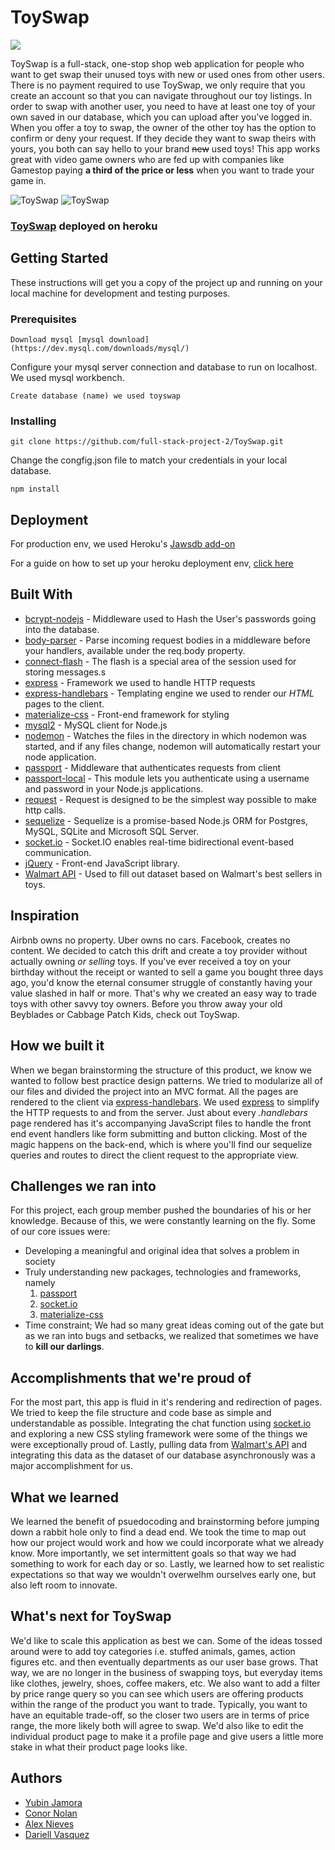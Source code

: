 # ToySwap


<img src="https://res.cloudinary.com/dquez/image/upload/v1521172670/Screen_Shot_2018-03-15_at_11.55.02_PM_ihn5zf.png" />

ToySwap is a full-stack, one-stop shop web application for people who want to get swap their unused toys with new or used ones from other users. There is no payment required to use ToySwap, we only require that you create an account so that you can navigate throughout our toy listings. In order to swap with another user, you need to have at least one toy of your own saved in our database, which you can upload after you've logged in. When you offer a toy to swap, the owner of the other toy has the option to confirm or deny your request. If they decide they want to swap theirs with yours, you both can say hello to your brand ~~new~~ used toys! This app works great with video game owners who are fed up with companies like Gamestop paying **a third of the price or less** when you want to trade your game in.

![ToySwap](https://media.giphy.com/media/4ZknBfzt78RHuBgOrS/giphy.gif)
![ToySwap](https://media.giphy.com/media/3gPQ2PSfTSJin9JnNb/giphy.gif)
### [ToySwap](https://toyswap0808.herokuapp.com/) deployed on heroku

## Getting Started

These instructions will get you a copy of the project up and running on your local machine for development and testing purposes.



### Prerequisites

```
Download mysql [mysql download](https://dev.mysql.com/downloads/mysql/)
```
Configure your mysql server connection and database to run on localhost. We used mysql workbench.


```
Create database (name) we used toyswap
```

### Installing
```
git clone https://github.com/full-stack-project-2/ToySwap.git
```
Change the congfig.json file to match your credentials in your local database.
```
npm install
```
## Deployment
For production env, we used Heroku's [Jawsdb add-on](https://elements.heroku.com/addons/jawsdb)

For a guide on how to set up your heroku deployment env, [click here](http://www.andyhang.com/post/heroku-deployment-with-sql/)

## Built With
* [bcrypt-nodejs](https://www.npmjs.com/package/bcrypt-nodejs) - Middleware used to Hash the User's passwords going into the database.
* [body-parser](https://www.npmjs.com/package/body-parser) - Parse incoming request bodies in a middleware before your handlers, available under the req.body property.
* [connect-flash](https://www.npmjs.com/package/connect-flash) - The flash is a special area of the session used for storing messages.s
* [express](https://www.npmjs.com/package/express) - Framework we used to handle HTTP requests
* [express-handlebars](https://www.npmjs.com/package/express-handlebars) - Templating engine we used to render our *HTML* pages to the client.
* [materialize-css](http://materializecss.com/) - Front-end framework for styling
* [mysql2](https://www.npmjs.com/package/mysql2) - MySQL client for Node.js
* [nodemon](https://www.npmjs.com/package/nodemon) - Watches the files in the directory in which nodemon was started, and if any files change, nodemon will automatically restart your node application.
* [passport](https://www.npmjs.com/package/passport) - Middleware that authenticates requests from client
* [passport-local](https://www.npmjs.com/package/passport-local) - This module lets you authenticate using a username and password in your Node.js applications.
* [request](https://www.npmjs.com/package/request) - Request is designed to be the simplest way possible to make http calls. 
* [sequelize](https://www.npmjs.com/package/sequelize) - Sequelize is a promise-based Node.js ORM for Postgres, MySQL, SQLite and Microsoft SQL Server.
* [socket.io](https://www.npmjs.com/package/socket.io) - Socket.IO enables real-time bidirectional event-based communication.
* [jQuery](https://jquery.com/) - Front-end JavaScript library. 
* [Walmart API](https://developer.walmartlabs.com/docs) - Used to fill out dataset based on Walmart's best sellers in toys.


## Inspiration
Airbnb owns no property. Uber owns no cars. Facebook, creates no content. We decided to catch this drift and create a toy provider without actually owning *or selling* toys. If you've ever received a toy on your birthday without the receipt or wanted to sell a game you bought three days ago, you'd know the eternal consumer struggle of constantly having your value slashed in half or more. That's why we created an easy way to trade toys with other savvy toy owners. Before you throw away your old Beyblades or Cabbage Patch Kids, check out ToySwap.

## How we built it
When we began brainstorming the structure of this product, we know we wanted to follow best practice design patterns. We tried to modularize all of our files and divided the project into an MVC format. All the pages are rendered to the client via [express-handlebars](https://www.npmjs.com/package/express-handlebars). We used [express](https://www.npmjs.com/package/express) to simplify the HTTP requests to and from the server. Just about every *.handlebars* page rendered has it's accompanying JavaScript files to handle the front end event handlers like form submitting and button clicking. Most of the magic happens on the back-end, which is where you'll find our sequelize queries and routes to direct the client request to the appropriate view.


## Challenges we ran into
For this project, each group member pushed the boundaries of his or her knowledge. Because of this, we were constantly learning on the fly. Some of our core issues were:
* Developing a meaningful and original idea that solves a problem in society
* Truly understanding new packages, technologies and frameworks, namely 
  1. [passport](https://www.npmjs.com/package/passport)
  2. [socket.io](https://www.npmjs.com/package/socket.io) 
  3. [materialize-css](http://materializecss.com/)
* Time constraint; We had so many great ideas coming out of the gate but as we ran into bugs and setbacks, we realized that sometimes we have to **kill our darlings**.

## Accomplishments that we're proud of
For the most part, this app is fluid in it's rendering and redirection of pages. We tried to keep the file structure and code base as simple and understandable as possible. Integrating the chat function using [socket.io](https://www.npmjs.com/package/socket.io) and exploring a new CSS styling framework were some of the things we were exceptionally proud of. Lastly, pulling data from  [Walmart's API](https://developer.walmartlabs.com/docs) and integrating this data as the dataset of our database  asynchronously was a major accomplishment for us.


## What we learned
We learned the benefit of psuedocoding and brainstorming before jumping down a rabbit hole only to find a dead end. We took the time to map out how our project would work and how we could incorporate what we already know. More importantly, we set intermittent goals so that way we had something to work for each day or so. Lastly, we learned how to set realistic expectations so that way we wouldn't overwelhm ourselves early one, but also left room to innovate.


## What's next for ToySwap
We'd like to scale this application as best we can. Some of the ideas tossed around were to add toy categories i.e. stuffed animals, games, action figures etc. and then eventually departments as our user base grows. That way, we are no longer in the business of swapping toys, but everyday items like clothes, jewelry, shoes, coffee makers, etc. We also want to add a filter by price range query so you can see which users are offering products within the range of the product you want to trade. Typically, you want to have an equitable trade-off, so the closer two users are in terms of price range, the more likely both will agree to swap. We'd also like to edit the individual product page to make it a profile page and give users a little more stake in what their product page looks like. 


## Authors

- [Yubin Jamora](https://github.com/yubinjamora)
- [Conor Nolan](https://github.com/nolanconorj)
- [Alex Nieves](https://github.com/dogrock2)
- [Dariell Vasquez](https://github.com/Dquez)
